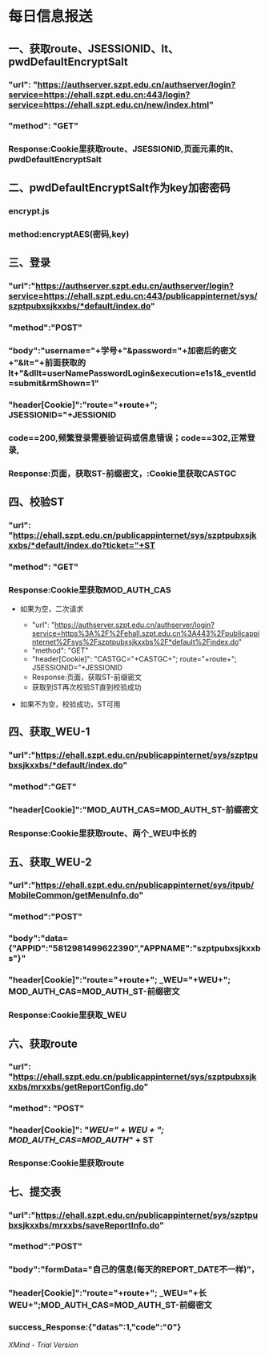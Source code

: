 # 每日信息报送

## 一、获取route、JSESSIONID、lt、pwdDefaultEncryptSalt

###  "url": "https://authserver.szpt.edu.cn/authserver/login?service=https://ehall.szpt.edu.cn:443/login?service=https://ehall.szpt.edu.cn/new/index.html"

###  "method": "GET"

### Response:Cookie里获取route、JSESSIONID,页面元素的lt、pwdDefaultEncryptSalt

## 二、pwdDefaultEncryptSalt作为key加密密码

### encrypt.js

### method:encryptAES(密码,key)

## 三、登录

###  "url":"https://authserver.szpt.edu.cn/authserver/login?service=https://ehall.szpt.edu.cn:443/publicappinternet/sys/szptpubxsjkxxbs/*default/index.do"

###  "method":"POST"

### "body":"username="+学号+"&password="+加密后的密文+"&lt="+前面获取的lt+"&dllt=userNamePasswordLogin&execution=e1s1&_eventId=submit&rmShown=1"

### "header[Cookie]":"route="+route+"; JSESSIONID="+JESSIONID

### code==200,频繁登录需要验证码或信息错误；code==302,正常登录,

### Response:页面，获取ST-前缀密文，:Cookie里获取CASTGC

## 四、校验ST

### "url": "https://ehall.szpt.edu.cn/publicappinternet/sys/szptpubxsjkxxbs/*default/index.do?ticket="+ST

### "method": "GET"

### Response:Cookie里获取MOD_AUTH_CAS

- 如果为空，二次请求

	- "url": "https://authserver.szpt.edu.cn/authserver/login?service=https%3A%2F%2Fehall.szpt.edu.cn%3A443%2Fpublicappinternet%2Fsys%2Fszptpubxsjkxxbs%2F*default%2Findex.do"
	- "method": "GET"
	-  "header[Cookie]": "CASTGC="+CASTGC+"; route="+route+"; JSESSIONID="+JESSIONID
	- Response:页面，获取ST-前缀密文
	- 获取到ST再次校验ST直到校验成功

- 如果不为空，校验成功，ST可用

## 四、获取_WEU-1

### "url":"https://ehall.szpt.edu.cn/publicappinternet/sys/szptpubxsjkxxbs/*default/index.do"

###  "method":"GET"

### "header[Cookie]":"MOD_AUTH_CAS=MOD_AUTH_ST-前缀密文

### Response:Cookie里获取route、两个_WEU中长的

## 五、获取_WEU-2

### "url":"https://ehall.szpt.edu.cn/publicappinternet/sys/itpub/MobileCommon/getMenuInfo.do"

### "method":"POST"

### "body":"data={"APPID":"5812981499622390","APPNAME":"szptpubxsjkxxbs"}"

### "header[Cookie]":"route="+route+"; _WEU="+WEU+"; MOD_AUTH_CAS=MOD_AUTH_ST-前缀密文

### Response:Cookie里获取_WEU

## 六、获取route

### "url": "https://ehall.szpt.edu.cn/publicappinternet/sys/szptpubxsjkxxbs/mrxxbs/getReportConfig.do"

### "method": "POST"

### "header[Cookie]": "_WEU=" + WEU + "; MOD_AUTH_CAS=MOD_AUTH_" + ST

### Response:Cookie里获取route

## 七、提交表

### "url":"https://ehall.szpt.edu.cn/publicappinternet/sys/szptpubxsjkxxbs/mrxxbs/saveReportInfo.do"

### "method":"POST"

### "body":"formData="自己的信息(每天的REPORT_DATE不一样)”，

### "header[Cookie]":"route="+route+"; _WEU="+长WEU+";MOD_AUTH_CAS=MOD_AUTH_ST-前缀密文

### success_Response:{"datas":1,"code":"0"}

*XMind - Trial Version*